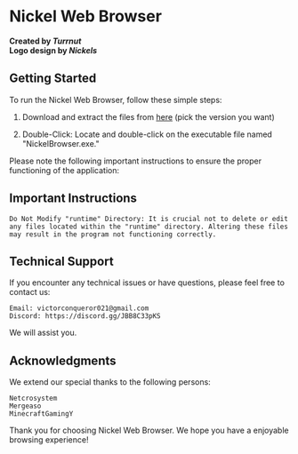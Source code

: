 # Nickel Web Browser
<b>
<p>
Created by <i>Turrnut</i><br/>
Logo design by <i>Nickels</i></p></b>

## Getting Started

To run the Nickel Web Browser, follow these simple steps:

1. Download and extract the files from [here](https://github.com/turrnut/Nickel/releases/) (pick the version you want)

2. Double-Click: Locate and double-click on the executable file named "NickelBrowser.exe."

Please note the following important instructions to ensure the proper functioning of the application:

## Important Instructions

    Do Not Modify "runtime" Directory: It is crucial not to delete or edit any files located within the "runtime" directory. Altering these files may result in the program not functioning correctly.

## Technical Support

If you encounter any technical issues or have questions, please feel free to contact us:

    Email: victorconqueror021@gmail.com
    Discord: https://discord.gg/JBB8C33pKS
    
We will assist you.

## Acknowledgments

We extend our special thanks to the following persons:

    Netcrosystem
    Mergeaso
    MinecraftGamingY

Thank you for choosing Nickel Web Browser. We hope you have a enjoyable browsing experience!
